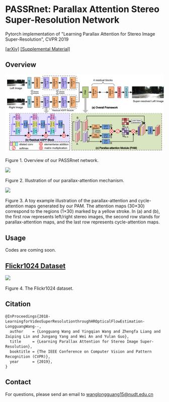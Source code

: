 # PASSRnet: Parallax Attention Stereo Super-Resolution Network
Pytorch implementation of "Learning Parallax Attention for Stereo Image Super-Resolution", CVPR 2019

[[arXiv]](https://arxiv.org/abs/1903.05784) [[Supplemental Material]]()

## Overview
![overview](./Figs/Overview.png)

Figure 1. Overview of our PASSRnet network.

<img width="400" src="https://github.com/LongguangWang/PASSRnet/blob/master/Figs/Parallax-attention.png"/></div>

Figure 2. Illustration of our parallax-attention mechanism. 

<img width="500" src="https://github.com/LongguangWang/PASSRnet/blob/master/Figs/Toy-example.png"/></div>

Figure 3. A toy example illustration of the parallax-attention and cycle-attention maps generated by our PAM.
The attention maps (30×30) correspond to the regions (1×30) marked by a yellow stroke. In (a) and (b), the first row
represents left/right stereo images, the second row stands for parallax-attention maps, and the last row represents cycle-attention maps.

## Usage
Codes are coming soon.

## [Flickr1024 Dataset](https://github.com/LongguangWang/Flickr1024)

<img width="500" src="https://github.com/LongguangWang/PASSRnet/blob/master/Figs/Flickr1024.jpg"/></div>

Figure 4. The Flickr1024 dataset.


## Citation
```
@InProceedings{2018-LearningforVideoSuperResolutionthroughHROpticalFlowEstimation-LongguangWang--,
  author    = {Longguang Wang and Yingqian Wang and Zhengfa Liang and Zaiping Lin and Jungang Yang and Wei An and Yulan Guo},
  title     = {Learning Parallax Attention for Stereo Image Super-Resolution},
  booktitle = {The IEEE Conference on Computer Vision and Pattern Recognition (CVPR)},
  year      = {2019},
}
```
## Contact
For questions, please send an email to wanglongguang15@nudt.edu.cn
